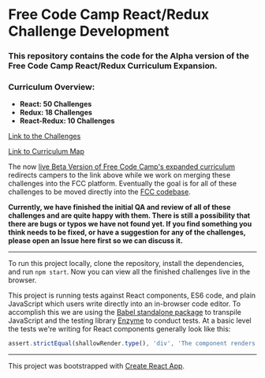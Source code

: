 # Free Code Camp React/Redux Challenge Development

### This repository contains the code for the Alpha version of the Free Code Camp React/Redux Curriculum Expansion.

### Curriculum Overview:

* **React: 50 Challenges**
* **Redux: 18 Challenges**
* **React-Redux: 10 Challenges**

[Link to the Challenges](http://hysterical-amusement.surge.sh/)

[Link to Curriculum Map](https://github.com/bonham000/fcc-react-tests-module/blob/master/CHALLENGE_MAP.md)

The now [live Beta Version of Free Code Camp's expanded curriculum](http://beta.freecodecamp.com/en/) redirects campers to the link above while we work on merging these challenges into the FCC platform. Eventually the goal is for all of these challenges to be moved directly into the [FCC codebase](https://github.com/freeCodeCamp/freeCodeCamp).

**Currently, we have finished the initial QA and review of all of these challenges and are quite happy with them. There is still a possibility that there are bugs or typos we have not found yet. If you find something you think needs to be fixed, or have a suggestion for any of the challenges, please open an Issue here first so we can discuss it.**

---

To run this project locally, clone the repository, install the dependencies, and run `npm start`. Now you can view all the finished challenges live in the browser.

This project is running tests against React components, ES6 code, and plain JavaScript which users write directly into an in-browser code editor. To accomplish this we are using the [Babel standalone package](https://github.com/babel/babel-standalone) to transpile JavaScript and the testing library [Enzyme](http://airbnb.io/enzyme/) to conduct tests. At a basic level the tests we're writing for React components generally look like this:

```javascript
assert.strictEqual(shallowRender.type(), 'div', 'The component renders a div element');
```

***

This project was bootstrapped with [Create React App](https://github.com/facebookincubator/create-react-app).
